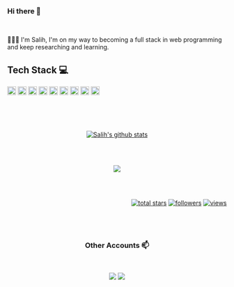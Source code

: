 ### Hi there 👋

<br>

👨🏽‍💻 I'm Salih, I'm on my way to becoming a full stack in web programming and keep researching and learning.
 <br> 
## Tech Stack :computer:
<p>
        <td><img height="20" src="https://img.shields.io/badge/Language-.NET-informational?style=flat&logo=dotnet&logoColor=white&color=3bac3a"></td>
        <td><img height="20" src="https://img.shields.io/badge/Language-JavaScript-informational?style=flat&logo=JavaScript&logoColor=white&color=3bac3a"></td>
        <td><img height="20" src="https://img.shields.io/badge/DataBase-MsSQL-informational?style=flat-square&logo=microsoftsqlserver&logoColor=white&color=3bac3a"> 
        <td><img height="20" src="https://img.shields.io/badge/HTML5-Html-informational?style=flat-square&logo=html5&logoColor=white&color=3bac3a"></td>
        <td><img height="20" src="https://img.shields.io/badge/CSS3-Css-informational?style=flat-square&logo=css3&logoColor=white&color=3bac3a"></td>
        <td><img height="20" src="https://img.shields.io/badge/Framework-React_Native-informational?style=flat&logo=react&logoColor=white&color=3bac3a"></td>
        <td><img height="20" src="https://img.shields.io/badge/Language-Assembly-informational?style=flat-square&logo=assemblyscript&logoColor=white&color=3bac3a">
        <td><img height="20" src="https://img.shields.io/badge/µVision-informational?style=flat&logo=stmicroelectronics&logoColor=white&color=3bac3a"></td>
        <td><img height="20" src="https://img.shields.io/badge/Visual_Studio-informational?style=flat-square&logo=visualstudio&logoColor=white&color=3bac3a"></td>
</p>
<br>
<br>
<br>

<p align="center"><a href="https://github.com/kocsalih"><img align="center" src="https://github-readme-stats.vercel.app/api?username=kocsalih&show_icons=true&include_all_commits=true&theme=buefy&hide_border=true" alt="Salih's github stats" /></a></p><br><br>
    <p align="center"><a href="https://github.com/kocsalih"><img align="center" src="https://github-readme-stats.vercel.app/api/top-langs/?username=kocsalih&layout=compact&theme=buefy&hide_border=true" /></a></p>
    <br>
    <br>
       

<p align="right">
    <a href="https://github.com/kocsalih?tab=repositories&sort=stargazers">
      <img alt="total stars" title="Total stars on GitHub" src="https://custom-icon-badges.herokuapp.com/badge/dynamic/json?logo=star&color=55960c&labelColor=488207&label=Stars&style=for-the-badge&query=%24.stars&url=https://api.github-star-counter.workers.dev/user/kocsalih"/></a>
    <a href="https://github.com/kocsalih?tab=followers">
      <img alt="followers" title="Follow me on Github" src="https://custom-icon-badges.herokuapp.com/github/followers/kocsalih?color=236ad3&labelColor=1155ba&style=for-the-badge&logo=person-add&label=Follow&logoColor=white"/></a>
    <a href="https://github.com/kocsalih">
      <img alt="views" title="GitHub profile views" src="https://shields-io-visitor-counter.herokuapp.com/badge?page=kocsalih&style=for-the-badge"/></a>
  </p>
  <br>
  <br>

## <h3 align="center"> Other Accounts 📫 </h3>
<br />
<p align="center">
<a href="https://www.linkedin.com"><img src="https://img.shields.io/badge/linkedin-%230077B5.svg?&style=for-the-badge&logo=linkedin&logoColor=white"/></a>
<a href="https://instagram.com"><img src="https://img.shields.io/badge/instagram-%23E4405F.svg?&style=for-the-badge&logo=instagram&logoColor=white"/></a>

</p>
